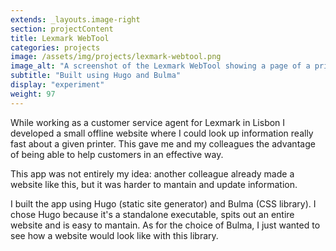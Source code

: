 ```yaml
---
extends: _layouts.image-right
section: projectContent
title: Lexmark WebTool
categories: projects
image: /assets/img/projects/lexmark-webtool.png
image_alt: "A screenshot of the Lexmark WebTool showing a page of a printer with its specs"
subtitle: "Built using Hugo and Bulma"
display: "experiment"
weight: 97
---
```


While working as a customer service agent for Lexmark in Lisbon I developed a small offline website where I could look up information really fast about a given printer. This gave me and my colleagues the advantage of being able to help customers in an effective way. 

This app was not entirely my idea: another colleague already made a website like this, but it was harder to mantain and update information.

I built the app using Hugo (static site generator) and Bulma (CSS library). I chose Hugo because it's a standalone executable, spits out an entire website and is easy to mantain. As for the choice of Bulma, I just wanted to see how a website would look like with this library.


